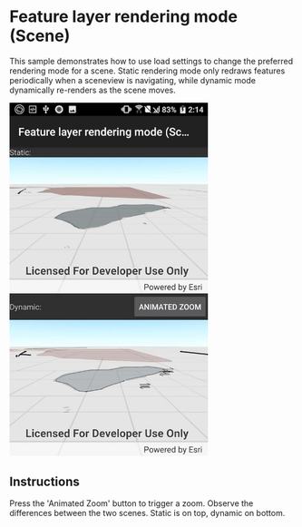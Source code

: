 # Feature layer rendering mode (Scene)

This sample demonstrates how to use load settings to change the preferred rendering mode for a scene. Static rendering mode only redraws features periodically when a sceneview is navigating, while dynamic mode dynamically re-renders as the scene moves.

<img src="FeatureLayerRenderingModeScene.jpg" width="350"/>

## Instructions

Press the 'Animated Zoom' button to trigger a zoom. Observe the differences between the two scenes. Static is on top, dynamic on bottom.
